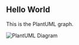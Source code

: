 ## Hello World

This is the PlantUML graph.

![PlantUML Diagram](https://www.plantuml.com/plantuml/dpng/SoWkIImgAStDuULooazIqBLJSCp9J4vLi5B8ICt9oUVbSaZDIm5A0m00)
